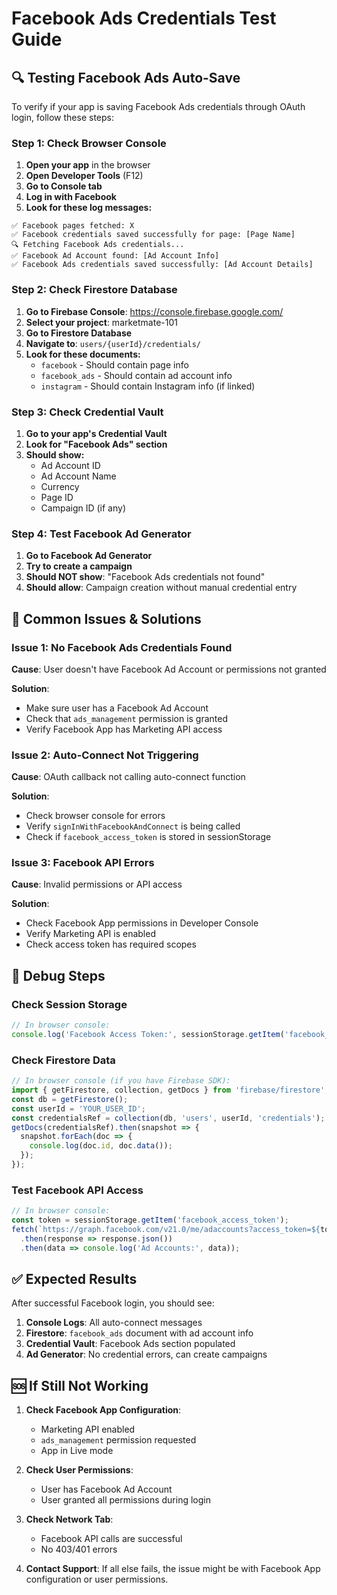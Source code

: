 # Facebook Ads Credentials Test Guide

## 🔍 **Testing Facebook Ads Auto-Save**

To verify if your app is saving Facebook Ads credentials through OAuth login, follow these steps:

### **Step 1: Check Browser Console**

1. **Open your app** in the browser
2. **Open Developer Tools** (F12)
3. **Go to Console tab**
4. **Log in with Facebook**
5. **Look for these log messages:**

```
✅ Facebook pages fetched: X
✅ Facebook credentials saved successfully for page: [Page Name]
🔍 Fetching Facebook Ads credentials...
✅ Facebook Ad Account found: [Ad Account Info]
✅ Facebook Ads credentials saved successfully: [Ad Account Details]
```

### **Step 2: Check Firestore Database**

1. **Go to Firebase Console**: https://console.firebase.google.com/
2. **Select your project**: marketmate-101
3. **Go to Firestore Database**
4. **Navigate to**: `users/{userId}/credentials/`
5. **Look for these documents:**
   - `facebook` - Should contain page info
   - `facebook_ads` - Should contain ad account info
   - `instagram` - Should contain Instagram info (if linked)

### **Step 3: Check Credential Vault**

1. **Go to your app's Credential Vault**
2. **Look for "Facebook Ads" section**
3. **Should show:**
   - Ad Account ID
   - Ad Account Name
   - Currency
   - Page ID
   - Campaign ID (if any)

### **Step 4: Test Facebook Ad Generator**

1. **Go to Facebook Ad Generator**
2. **Try to create a campaign**
3. **Should NOT show**: "Facebook Ads credentials not found"
4. **Should allow**: Campaign creation without manual credential entry

## 🚨 **Common Issues & Solutions**

### **Issue 1: No Facebook Ads Credentials Found**

**Cause**: User doesn't have Facebook Ad Account or permissions not granted

**Solution**: 
- Make sure user has a Facebook Ad Account
- Check that `ads_management` permission is granted
- Verify Facebook App has Marketing API access

### **Issue 2: Auto-Connect Not Triggering**

**Cause**: OAuth callback not calling auto-connect function

**Solution**:
- Check browser console for errors
- Verify `signInWithFacebookAndConnect` is being called
- Check if `facebook_access_token` is stored in sessionStorage

### **Issue 3: Facebook API Errors**

**Cause**: Invalid permissions or API access

**Solution**:
- Check Facebook App permissions in Developer Console
- Verify Marketing API is enabled
- Check access token has required scopes

## 🔧 **Debug Steps**

### **Check Session Storage**
```javascript
// In browser console:
console.log('Facebook Access Token:', sessionStorage.getItem('facebook_access_token'));
```

### **Check Firestore Data**
```javascript
// In browser console (if you have Firebase SDK):
import { getFirestore, collection, getDocs } from 'firebase/firestore';
const db = getFirestore();
const userId = 'YOUR_USER_ID';
const credentialsRef = collection(db, 'users', userId, 'credentials');
getDocs(credentialsRef).then(snapshot => {
  snapshot.forEach(doc => {
    console.log(doc.id, doc.data());
  });
});
```

### **Test Facebook API Access**
```javascript
// In browser console:
const token = sessionStorage.getItem('facebook_access_token');
fetch(`https://graph.facebook.com/v21.0/me/adaccounts?access_token=${token}`)
  .then(response => response.json())
  .then(data => console.log('Ad Accounts:', data));
```

## ✅ **Expected Results**

After successful Facebook login, you should see:

1. **Console Logs**: All auto-connect messages
2. **Firestore**: `facebook_ads` document with ad account info
3. **Credential Vault**: Facebook Ads section populated
4. **Ad Generator**: No credential errors, can create campaigns

## 🆘 **If Still Not Working**

1. **Check Facebook App Configuration**:
   - Marketing API enabled
   - `ads_management` permission requested
   - App in Live mode

2. **Check User Permissions**:
   - User has Facebook Ad Account
   - User granted all permissions during login

3. **Check Network Tab**:
   - Facebook API calls are successful
   - No 403/401 errors

4. **Contact Support**: If all else fails, the issue might be with Facebook App configuration or user permissions.
